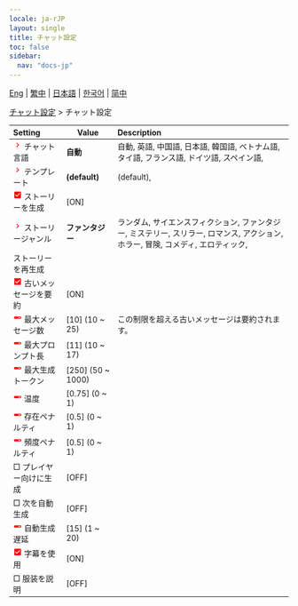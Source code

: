 ```yaml
---
locale: ja-rJP
layout: single
title: チャット設定
toc: false
sidebar:
  nav: "docs-jp"
---
```

[Eng](/dancexr/menu/2025.4/chat/chat_settings) | [繁中](/tw/dancexr/menu/2025.4/chat/chat_settings) | [日本語](/jp/dancexr/menu/2025.4/chat/chat_settings) | [한국어](/kr/dancexr/menu/2025.4/chat/chat_settings) | [简中](/zh/dancexr/menu/2025.4/chat/chat_settings)

[チャット設定](../menu#チャット設定) > チャット設定



| Setting | Value | Description |
| :--- | --- | :--- |
| <img src="/images/icon/ic_chevron.png" alt="chevron icon"/> チャット言語| **自動** | 自動, 英語, 中国語, 日本語, 韓国語, ベトナム語, タイ語, フランス語, ドイツ語, スペイン語,  |
| <img src="/images/icon/ic_chevron.png" alt="chevron icon"/> テンプレート| **(default)** | (default),  |
| <img src="/images/icon/ic_check_on.png" alt="check on icon"/> ストーリーを生成| [ON] | 
| <img src="/images/icon/ic_chevron.png" alt="chevron icon"/> ストーリージャンル| **ファンタジー** | ランダム, サイエンスフィクション, ファンタジー, ミステリー, スリラー, ロマンス, アクション, ホラー, 冒険, コメディ, エロティック,  |
|  ストーリーを再生成|| 
| <img src="/images/icon/ic_check_on.png" alt="check on icon"/> 古いメッセージを要約| [ON] | 
| <img src="/images/icon/ic_slider.png" alt="slider icon"/> 最大メッセージ数| [10] (10 ~ 25) | この制限を超える古いメッセージは要約されます。
| <img src="/images/icon/ic_slider.png" alt="slider icon"/> 最大プロンプト長| [11] (10 ~ 17) | 
| <img src="/images/icon/ic_slider.png" alt="slider icon"/> 最大生成トークン| [250] (50 ~ 1000) | 
| <img src="/images/icon/ic_slider.png" alt="slider icon"/> 温度| [0.75] (0 ~ 1) | 
| <img src="/images/icon/ic_slider.png" alt="slider icon"/> 存在ペナルティ| [0.5] (0 ~ 1) | 
| <img src="/images/icon/ic_slider.png" alt="slider icon"/> 頻度ペナルティ| [0.5] (0 ~ 1) | 
|  □ プレイヤー向けに生成| [OFF] | 
|  □ 次を自動生成| [OFF] | 
| <img src="/images/icon/ic_slider.png" alt="slider icon"/> 自動生成遅延| [15] (1 ~ 20) | 
| <img src="/images/icon/ic_check_on.png" alt="check on icon"/> 字幕を使用| [ON] | 
|  □ 服装を説明| [OFF] | 
